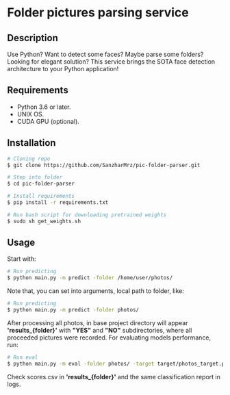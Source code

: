 # Folder pictures parsing service

## Description
Use Python? Want to detect some faces? Maybe parse some folders? Looking for elegant solution? This service brings the SOTA face detection architecture to your Python application!

## Requirements

- Python 3.6 or later.
- UNIX OS.
- CUDA GPU (optional).

## Installation
```bash
# Cloning repo
$ git clone https://github.com/SanzharMrz/pic-folder-parser.git

# Step into folder
$ cd pic-folder-parser

# Install requirements
$ pip install -r requirements.txt

# Run bash script for downloading pretrained weights
$ sudo sh get_weights.sh
```
## Usage

Start with:
```bash
# Run predicting
$ python main.py -m predict -folder /home/user/photos/
```

Note that, you can set into arguments, local path to folder, like:

```bash
# Run predicting
$ python main.py -m predict -folder photos/
```
After processing all photos, in base project directory will appear <b>'results_{folder}'</b>  with __"YES"__ and __"NO"__ subdirectories, where all proceeded pictures were recorded. For evaluating models performance, run:

```bash
# Run eval
$ python main.py -m eval -folder photos/ -target target/photos_target.pickle
```
Check scores.csv in <b>'results_{folder}'</b> and the same classification report in logs.
